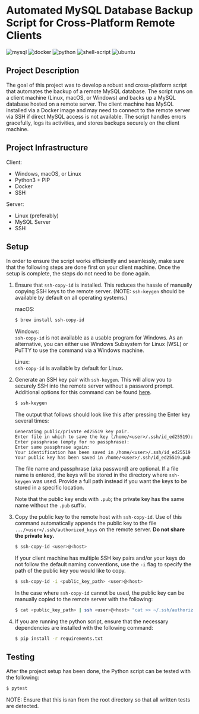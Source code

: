 # Automated MySQL Database Backup Script for Cross-Platform Remote Clients  
![mysql](https://img.shields.io/badge/MySQL-005C84?style=for-the-badge&logo=mysql&logoColor=white) ![docker](https://img.shields.io/badge/Docker-2CA5E0?style=for-the-badge&logo=docker&logoColor=white) ![python](https://img.shields.io/badge/Python-FFD43B?style=for-the-badge&logo=python&logoColor=blue) ![shell-script](https://img.shields.io/badge/Shell_Script-121011?style=for-the-badge&logo=gnu-bash&logoColor=white) ![ubuntu](https://img.shields.io/badge/Ubuntu-E95420?style=for-the-badge&logo=ubuntu&logoColor=white)

## Project Description
The goal of this project was to develop a robust and cross-platform script that automates the backup of a remote MySQL database. The script runs on a client machine (Linux, macOS, or Windows) and backs up a MySQL database hosted on a remote server. The client machine has MySQL installed via a Docker image and may need to connect to the remote server via SSH if direct MySQL access is not available. The script handles errors gracefully, logs its activities, and stores backups securely on the client machine.

## Project Infrastructure
Client:
- Windows, macOS, or Linux
- Python3 + PIP
- Docker
- SSH

Server:
- Linux (preferably)
- MySQL Server
- SSH

## Setup
In order to ensure the script works efficiently and seamlessly, make sure that the following steps are done first on your client machine. Once the setup is complete, the steps do not need to be done again.

1. Ensure that `ssh-copy-id` is installed. This reduces the hassle of manually copying SSH keys to the remote server. (NOTE: `ssh-keygen` should be available by default on all operating systems.)

    macOS:
    ```bash
    $ brew install ssh-copy-id
    ```

    Windows:  
    `ssh-copy-id` is not available as a usable program for Windows. As an alternative, you can either use Windows Subsystem for Linux (WSL) or PuTTY to use the command via a Windows machine.

    Linux:  
    `ssh-copy-id` is available by default for Linux.

2. Generate an SSH key pair with `ssh-keygen`. This will allow you to securely SSH into the remote server without a password prompt. Additional options for this command can be found [here](https://man7.org/linux/man-pages/man1/ssh-keygen.1.html).

    ```bash
    $ ssh-keygen
    ```

    The output that follows should look like this after pressing the Enter key several times:
    ```text
    Generating public/private ed25519 key pair.
    Enter file in which to save the key (/home/<user>/.ssh/id_ed25519): 
    Enter passphrase (empty for no passphrase): 
    Enter same passphrase again: 
    Your identification has been saved in /home/<user>/.ssh/id_ed25519
    Your public key has been saved in /home/<user>/.ssh/id_ed25519.pub
    ```

    The file name and passphrase (aka password) are optional. If a file name is entered, the keys will be stored in the directory where `ssh-keygen` was used. Provide a full path instead if you want the keys to be stored in a specific location.

    Note that the public key ends with `.pub`; the private key has the same name without the `.pub` suffix.

3. Copy the public key to the remote host with `ssh-copy-id`. Use of this command automatically appends the public key to the file `.../<user>/.ssh/authorized_keys` on the remote server. **Do not share the private key.**

    ```bash
    $ ssh-copy-id <user>@<host>
    ```

    If your client machine has multiple SSH key pairs and/or your keys do not follow the default naming conventions, use the `-i` flag to specify the path of the public key you would like to copy.
    ```bash
    $ ssh-copy-id -i <public_key_path> <user>@<host>
    ```

    In the case where `ssh-copy-id` cannot be used, the public key can be manually copied to the remote server with the following:
    ```bash
    $ cat <public_key_path> | ssh <user>@<host> "cat >> ~/.ssh/authorized_keys"
    ```

4. If you are running the python script, ensure that the necessary dependencies are installed with the following command:

    ```bash
    $ pip install -r requirements.txt
    ```

## Testing
After the project setup has been done, the Python script can be tested with the following:

```bash
$ pytest
```

NOTE: Ensure that this is ran from the root directory so that all written tests are detected.